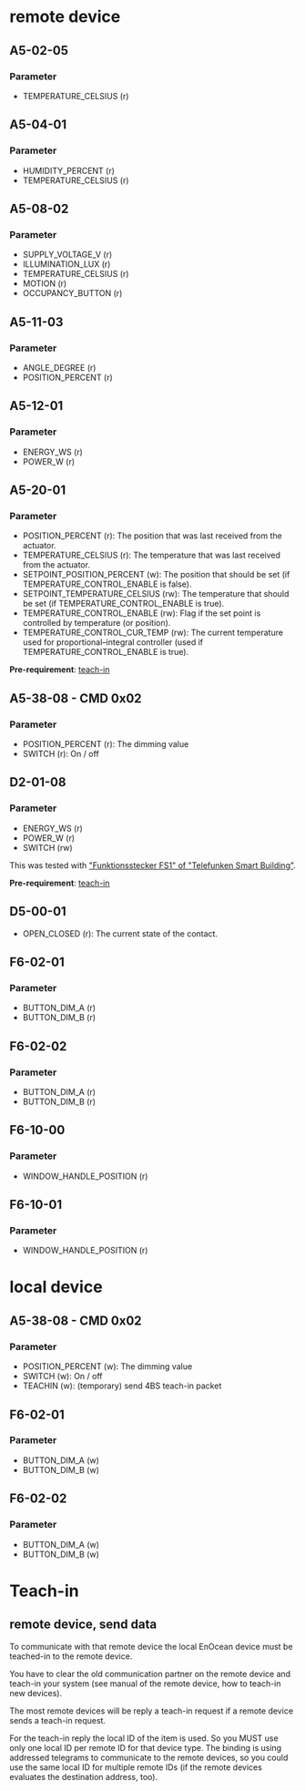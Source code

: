 # remote device

## A5-02-05

### Parameter

* TEMPERATURE_CELSIUS (r)

## A5-04-01

### Parameter

* HUMIDITY_PERCENT (r)
* TEMPERATURE_CELSIUS (r)

## A5-08-02

### Parameter

* SUPPLY_VOLTAGE_V (r)
* ILLUMINATION_LUX (r)
* TEMPERATURE_CELSIUS (r)
* MOTION (r)
* OCCUPANCY_BUTTON (r)

## A5-11-03

### Parameter

* ANGLE_DEGREE (r)
* POSITION_PERCENT (r)

## A5-12-01

### Parameter

* ENERGY_WS (r)
* POWER_W (r)

## A5-20-01

### Parameter

* POSITION_PERCENT (r): The position that was last received from the actuator.
* TEMPERATURE_CELSIUS (r): The temperature that was last received from the actuator.
* SETPOINT_POSITION_PERCENT (w): The position that should be set (if TEMPERATURE_CONTROL_ENABLE is false).
* SETPOINT_TEMPERATURE_CELSIUS (rw): The temperature that should be set (if TEMPERATURE_CONTROL_ENABLE is true).
* TEMPERATURE_CONTROL_ENABLE (rw): Flag if the set point is controlled by temperature (or position).
* TEMPERATURE_CONTROL_CUR_TEMP (rw): The current temperature used for proportional–integral controller (used if TEMPERATURE_CONTROL_ENABLE is true).

__Pre-requirement__: [teach-in](#remote-device-send-data)

## A5-38-08 - CMD 0x02

### Parameter

* POSITION_PERCENT (r): The dimming value
* SWITCH (r): On / off

## D2-01-08

### Parameter

* ENERGY_WS (r)
* POWER_W (r)
* SWITCH (rw)

This was tested with ["Funktionsstecker FS1" of "Telefunken Smart Building"](http://www.telefunken-sb.de/produkte/aufputz/funktionsstecker.html).

__Pre-requirement__: [teach-in](#remote-device-send-data)

## D5-00-01

* OPEN_CLOSED (r): The current state of the contact.

## F6-02-01

### Parameter

* BUTTON_DIM_A (r)
* BUTTON_DIM_B (r)

## F6-02-02

### Parameter

* BUTTON_DIM_A (r)
* BUTTON_DIM_B (r)

## F6-10-00

### Parameter

* WINDOW_HANDLE_POSITION (r)

## F6-10-01

### Parameter

* WINDOW_HANDLE_POSITION (r)

# local device

## A5-38-08 - CMD 0x02

### Parameter

* POSITION_PERCENT (w): The dimming value
* SWITCH (w): On / off
* TEACHIN (w): (temporary) send 4BS teach-in packet

## F6-02-01

### Parameter

* BUTTON_DIM_A (w)
* BUTTON_DIM_B (w)

## F6-02-02

### Parameter

* BUTTON_DIM_A (w)
* BUTTON_DIM_B (w)

# Teach-in

## remote device, send data

To communicate with that remote device the local EnOcean device must be teached-in to the remote device.

You have to clear the old communication partner on the remote device and teach-in your system (see manual of the remote device, how to teach-in new devices).

The most remote devices will be reply a teach-in request if a remote device sends a teach-in request.

For the teach-in reply the local ID of the item is used.
So you MUST use only one local ID per remote ID for that device type.
The binding is using addressed telegrams to communicate to the remote devices,
so you could use the same local ID for multiple remote IDs (if the remote devices evaluates the destination address, too).
